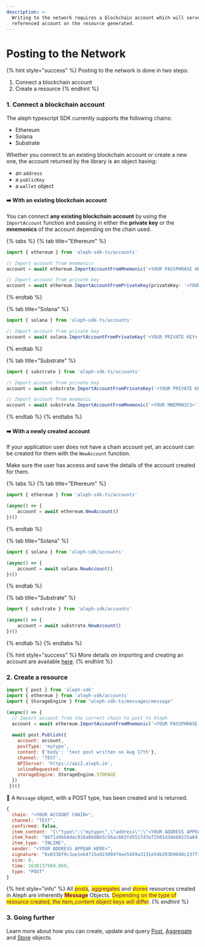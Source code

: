 ```yaml
---
description: >-
  Writing to the network requires a blockchain account which will serve as the
  referenced account on the resource generated.
---
```


# Posting to the Network

{% hint style="success" %}
Posting to the network is done in two steps:

1. Connect a blockchain account
2. Create a resource
{% endhint %}

### 1. Connect a blockchain account

The aleph typescript SDK currently supports the following chains:

* Ethereum
* Solana
* Substrate

Whether you connect to an existing blockchain account or create a new one, the account returned by the library is an object having:

* an `address`
* a `publicKey`
* a `wallet` object

#### ➡️  With an existing blockchain account

You can connect **any existing blockchain account** by using the `ImportAccount` function and passing in either the **private key** or the **mnemonics** of the account depending on the chain used.

{% tabs %}
{% tab title="Ethereum" %}
```typescript
import { ethereum } from 'aleph-sdk-ts/accounts'

// Import account from mnemonics
account = await ethereum.ImportAccountFromMnemonic('<YOUR PASSPHRASE HERE>')

// Import account from private key
account = await ethereum.ImportAccountFromPrivateKey(privateKey: '<YOUR PRIVATE KEY HERE>')
```
{% endtab %}

{% tab title="Solana" %}
```typescript
import { solana } from 'aleph-sdk-ts/accounts'

// Import account from private key
account = await solana.ImportAccountFromPrivateKey('<YOUR PRIVATE KEY>')
```
{% endtab %}

{% tab title="Substrate" %}
```typescript
import { substrate } from 'aleph-sdk-ts/accounts'

// Import account from private key
account = await substrate.ImportAccountFromPrivateKey('<YOUR PRIVATE KEY>')

// Import account from mnemonic
account = await substrate.ImportAccountFromMnemonic('<YOUR MNEMONICS>')
```
{% endtab %}
{% endtabs %}



#### ➡️  With a newly created account

If your application user does not have a chain account yet, an account can be created for them with the `NewAccount` function.

Make sure the user has access and save the details of the account created for them.

{% tabs %}
{% tab title="Ethereum" %}
```javascript
import { ethereum } from 'aleph-sdk-ts/accounts'

(async() => {
    account = await ethereum.NewAccount()
})()
```
{% endtab %}

{% tab title="Solana" %}
```javascript
import { solana } from 'aleph-sdk/accounts'

(async() => {
    account = await solana.NewAccount()
})()
```
{% endtab %}

{% tab title="Substrate" %}
```typescript
import { substrate } from 'aleph-sdk/accounts'

(async() => {
    account = await substrate.NewAccount()
})()
```
{% endtab %}
{% endtabs %}

{% hint style="success" %}
More details on importing and creating an account are available [here](../api-resources-reference/chain-accounts/).&#x20;
{% endhint %}

### 2. Create a resource

```javascript
import { post } from 'aleph-sdk'
import { ethereum } from 'aleph-sdk/accounts'
import { StorageEngine } from "aleph-sdk-ts/messages/message"

(async() => {
  // Import account from the correct chain to post to Aleph
  account = await ethereum.ImportAccountFromMnemonic('<YOUR PASSPHRASE HERE>')
  
  await post.Publish({
    account: account,
    postType: 'mytype',
    content: {'body': 'test post written on Aug 17th'},
    channel: 'TEST',
    APIServer: 'https://api2.aleph.im',
    inlineRequested: true,
    storageEngine: StorageEngine.STORAGE
  })
 })()
```

🎉 A `Message` object, with a POST type, has been created and is returned.

```javascript
{
  chain: "<YOUR ACCOUNT CHAIN>",
  channel: "TEST",
  confirmed: false,
  item_content: "{\"type\":\"mytype\",\"address\":\"<YOUR ADDRESS APPEAR HERE>\",\"content\":{\"body\":\"test post written on Aug 17th\"},\"time\":1636137569.869}",
  item_hash: "8671a9bb4dac018a0bd8b5c56ac883fd551f43af2b01d34e60215a8419d555b0",
  item_type: "INLINE",
  sender: "<YOUR ADDRESS APPEAR HERE>",
  signature: "0x0338f9c3ae1eb4715a923094f4ee5459a3131e54b393b9640c137f11cb5fc8c131299723fb19c2cdd971ee60c6cd68bb9643c93d92e918e8be1ec787657da9631b",
  size: 0,
  time: 1636137569.869,
  type: "POST"
}
```

{% hint style="info" %}
All <mark style="color:purple;">posts</mark>, <mark style="color:purple;">aggregates</mark> and <mark style="color:purple;">stores</mark> resources created in Aleph are inherently <mark style="color:purple;">**Message**</mark> Objects. <mark style="color:purple;">Depending on the type of resource created, the item\_content object keys will differ</mark>.
{% endhint %}

### 3. Going further

Learn more about how you can create, update and query [Post](../api-resources-reference/posts/), [Aggregate](../api-resources-reference/aggregates/) and [Store](../api-resources-reference/store/) objects.&#x20;
